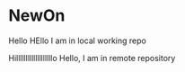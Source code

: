 # NewOn
Hello HEllo
I am in local working repo

Hilllllllllllllllllllo
Hello, I am in remote repository
